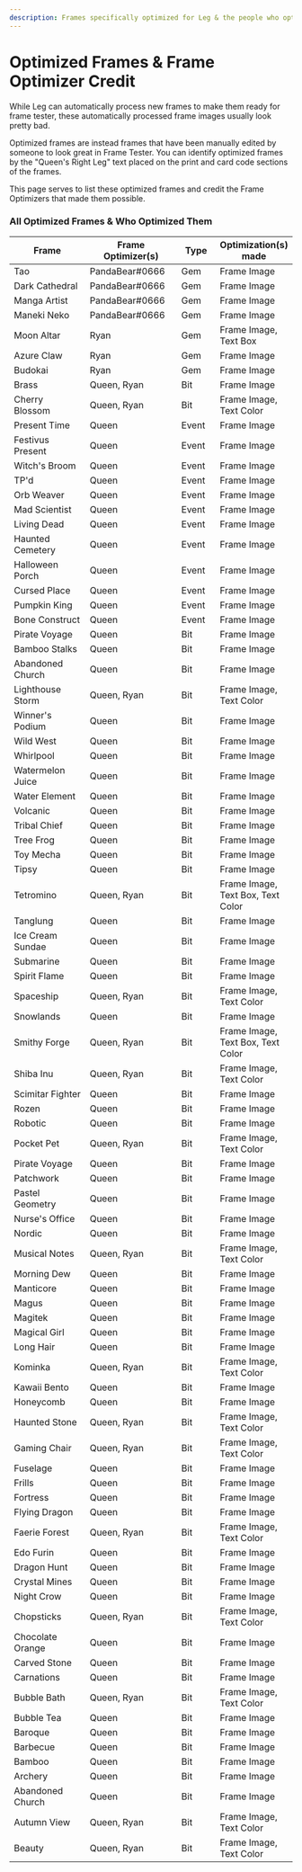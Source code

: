 ```yaml
---
description: Frames specifically optimized for Leg & the people who optimized them!
---
```


# Optimized Frames & Frame Optimizer Credit

While Leg can automatically process new frames to make them ready for frame tester, these automatically processed frame images usually look pretty bad.&#x20;

Optimized frames are instead frames that have been manually edited by someone to look great in Frame Tester. You can identify optimized frames by the "Queen's Right Leg" text placed on the print and card code sections of the frames.

This page serves to list these optimized frames and credit the Frame Optimizers that made them possible.

### All Optimized Frames & Who Optimized Them

<table><thead><tr><th width="191">Frame</th><th width="181.33333333333331">Frame Optimizer(s)</th><th width="79">Type</th><th>Optimization(s) made</th></tr></thead><tbody><tr><td>Tao</td><td>PandaBear#0666</td><td>Gem</td><td>Frame Image</td></tr><tr><td>Dark Cathedral</td><td>PandaBear#0666</td><td>Gem</td><td>Frame Image</td></tr><tr><td>Manga Artist</td><td>PandaBear#0666</td><td>Gem</td><td>Frame Image</td></tr><tr><td>Maneki Neko</td><td>PandaBear#0666</td><td>Gem</td><td>Frame Image</td></tr><tr><td>Moon Altar</td><td>Ryan</td><td>Gem</td><td>Frame Image, Text Box</td></tr><tr><td>Azure Claw</td><td>Ryan</td><td>Gem</td><td>Frame Image</td></tr><tr><td>Budokai</td><td>Ryan</td><td>Gem</td><td>Frame Image</td></tr><tr><td>Brass</td><td>Queen, Ryan</td><td>Bit</td><td>Frame Image</td></tr><tr><td>Cherry Blossom</td><td>Queen, Ryan</td><td>Bit</td><td>Frame Image, Text Color</td></tr><tr><td>Present Time</td><td>Queen</td><td>Event</td><td>Frame Image</td></tr><tr><td>Festivus Present</td><td>Queen</td><td>Event</td><td>Frame Image</td></tr><tr><td>Witch's Broom</td><td>Queen</td><td>Event</td><td>Frame Image</td></tr><tr><td>TP'd</td><td>Queen</td><td>Event</td><td>Frame Image</td></tr><tr><td>Orb Weaver</td><td>Queen</td><td>Event</td><td>Frame Image</td></tr><tr><td>Mad Scientist</td><td>Queen</td><td>Event</td><td>Frame Image</td></tr><tr><td>Living Dead</td><td>Queen</td><td>Event</td><td>Frame Image</td></tr><tr><td>Haunted Cemetery</td><td>Queen</td><td>Event</td><td>Frame Image</td></tr><tr><td>Halloween Porch</td><td>Queen</td><td>Event</td><td>Frame Image</td></tr><tr><td>Cursed Place</td><td>Queen</td><td>Event</td><td>Frame Image</td></tr><tr><td>Pumpkin King</td><td>Queen</td><td>Event</td><td>Frame Image</td></tr><tr><td>Bone Construct</td><td>Queen</td><td>Event</td><td>Frame Image</td></tr><tr><td>Pirate Voyage</td><td>Queen</td><td>Bit</td><td>Frame Image</td></tr><tr><td>Bamboo Stalks</td><td>Queen</td><td>Bit</td><td>Frame Image</td></tr><tr><td>Abandoned Church</td><td>Queen</td><td>Bit</td><td>Frame Image</td></tr><tr><td>Lighthouse Storm</td><td>Queen, Ryan</td><td>Bit</td><td>Frame Image, Text Color</td></tr><tr><td>Winner's Podium</td><td>Queen</td><td>Bit</td><td>Frame Image</td></tr><tr><td>Wild West</td><td>Queen</td><td>Bit</td><td>Frame Image</td></tr><tr><td>Whirlpool</td><td>Queen</td><td>Bit</td><td>Frame Image</td></tr><tr><td>Watermelon Juice</td><td>Queen</td><td>Bit</td><td>Frame Image</td></tr><tr><td>Water Element</td><td>Queen</td><td>Bit</td><td>Frame Image</td></tr><tr><td>Volcanic</td><td>Queen</td><td>Bit</td><td>Frame Image</td></tr><tr><td>Tribal Chief</td><td>Queen</td><td>Bit</td><td>Frame Image</td></tr><tr><td>Tree Frog</td><td>Queen</td><td>Bit</td><td>Frame Image</td></tr><tr><td>Toy Mecha</td><td>Queen</td><td>Bit</td><td>Frame Image</td></tr><tr><td>Tipsy</td><td>Queen</td><td>Bit</td><td>Frame Image</td></tr><tr><td>Tetromino</td><td>Queen, Ryan</td><td>Bit</td><td>Frame Image, Text Box, Text Color</td></tr><tr><td>Tanglung</td><td>Queen</td><td>Bit</td><td>Frame Image</td></tr><tr><td>Ice Cream Sundae</td><td>Queen</td><td>Bit</td><td>Frame Image</td></tr><tr><td>Submarine</td><td>Queen</td><td>Bit</td><td>Frame Image</td></tr><tr><td>Spirit Flame</td><td>Queen</td><td>Bit</td><td>Frame Image</td></tr><tr><td>Spaceship</td><td>Queen, Ryan</td><td>Bit</td><td>Frame Image, Text Color</td></tr><tr><td>Snowlands</td><td>Queen</td><td>Bit</td><td>Frame Image</td></tr><tr><td>Smithy Forge</td><td>Queen, Ryan</td><td>Bit</td><td>Frame Image, Text Box, Text Color</td></tr><tr><td>Shiba Inu</td><td>Queen, Ryan</td><td>Bit</td><td>Frame Image, Text Color</td></tr><tr><td>Scimitar Fighter</td><td>Queen</td><td>Bit</td><td>Frame Image</td></tr><tr><td>Rozen</td><td>Queen</td><td>Bit</td><td>Frame Image</td></tr><tr><td>Robotic</td><td>Queen</td><td>Bit</td><td>Frame Image</td></tr><tr><td>Pocket Pet</td><td>Queen, Ryan</td><td>Bit</td><td>Frame Image, Text Color</td></tr><tr><td>Pirate Voyage</td><td>Queen</td><td>Bit</td><td>Frame Image</td></tr><tr><td>Patchwork</td><td>Queen</td><td>Bit</td><td>Frame Image</td></tr><tr><td>Pastel Geometry</td><td>Queen</td><td>Bit</td><td>Frame Image</td></tr><tr><td>Nurse's Office</td><td>Queen</td><td>Bit</td><td>Frame Image</td></tr><tr><td>Nordic</td><td>Queen</td><td>Bit</td><td>Frame Image</td></tr><tr><td>Musical Notes</td><td>Queen, Ryan</td><td>Bit</td><td>Frame Image, Text Color</td></tr><tr><td>Morning Dew</td><td>Queen</td><td>Bit</td><td>Frame Image</td></tr><tr><td>Manticore</td><td>Queen</td><td>Bit</td><td>Frame Image</td></tr><tr><td>Magus</td><td>Queen</td><td>Bit</td><td>Frame Image</td></tr><tr><td>Magitek</td><td>Queen</td><td>Bit</td><td>Frame Image</td></tr><tr><td>Magical Girl</td><td>Queen</td><td>Bit</td><td>Frame Image</td></tr><tr><td>Long Hair</td><td>Queen</td><td>Bit</td><td>Frame Image</td></tr><tr><td>Kominka</td><td>Queen, Ryan</td><td>Bit</td><td>Frame Image, Text Color</td></tr><tr><td>Kawaii Bento</td><td>Queen</td><td>Bit</td><td>Frame Image</td></tr><tr><td>Honeycomb</td><td>Queen</td><td>Bit</td><td>Frame Image</td></tr><tr><td>Haunted Stone</td><td>Queen, Ryan</td><td>Bit</td><td>Frame Image, Text Color</td></tr><tr><td>Gaming Chair</td><td>Queen, Ryan</td><td>Bit</td><td>Frame Image, Text Color</td></tr><tr><td>Fuselage</td><td>Queen</td><td>Bit</td><td>Frame Image</td></tr><tr><td>Frills</td><td>Queen</td><td>Bit</td><td>Frame Image</td></tr><tr><td>Fortress</td><td>Queen</td><td>Bit</td><td>Frame Image</td></tr><tr><td>Flying Dragon</td><td>Queen</td><td>Bit</td><td>Frame Image</td></tr><tr><td>Faerie Forest</td><td>Queen, Ryan</td><td>Bit</td><td>Frame Image, Text Color</td></tr><tr><td>Edo Furin</td><td>Queen</td><td>Bit</td><td>Frame Image</td></tr><tr><td>Dragon Hunt</td><td>Queen</td><td>Bit</td><td>Frame Image</td></tr><tr><td>Crystal Mines</td><td>Queen</td><td>Bit</td><td>Frame Image</td></tr><tr><td>Night Crow</td><td>Queen</td><td>Bit</td><td>Frame Image</td></tr><tr><td>Chopsticks</td><td>Queen, Ryan</td><td>Bit</td><td>Frame Image, Text Color</td></tr><tr><td>Chocolate Orange</td><td>Queen</td><td>Bit</td><td>Frame Image</td></tr><tr><td>Carved Stone</td><td>Queen</td><td>Bit</td><td>Frame Image</td></tr><tr><td>Carnations</td><td>Queen</td><td>Bit</td><td>Frame Image</td></tr><tr><td>Bubble Bath</td><td>Queen, Ryan</td><td>Bit</td><td>Frame Image, Text Color</td></tr><tr><td>Bubble Tea</td><td>Queen</td><td>Bit</td><td>Frame Image</td></tr><tr><td>Baroque</td><td>Queen</td><td>Bit</td><td>Frame Image</td></tr><tr><td>Barbecue</td><td>Queen</td><td>Bit</td><td>Frame Image</td></tr><tr><td>Bamboo</td><td>Queen</td><td>Bit</td><td>Frame Image</td></tr><tr><td>Archery</td><td>Queen</td><td>Bit</td><td>Frame Image</td></tr><tr><td>Abandoned Church</td><td>Queen</td><td>Bit</td><td>Frame Image</td></tr><tr><td>Autumn View</td><td>Queen, Ryan</td><td>Bit</td><td>Frame Image, Text Color</td></tr><tr><td>Beauty</td><td>Queen, Ryan</td><td>Bit</td><td>Frame Image, Text Color</td></tr></tbody></table>
